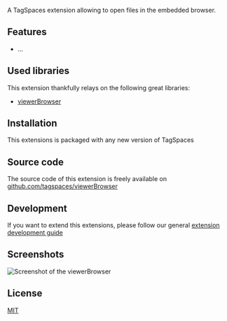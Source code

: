 
A TagSpaces extension allowing to open files in the embedded browser.

## Features

* ...

## Used libraries
This extension thankfully relays on the following great libraries:

* [viewerBrowser](viewerBrowser)

## Installation

This extensions is packaged with any new version of TagSpaces

## Source code

The source code of this extension is freely available on [github.com/tagspaces/viewerBrowser](https://github.com/tagspaces/viewerBrowser/)

## Development

If you want to extend this extensions, please follow our general [extension development guide](http://tagspaces.org/documentation/extension-development-guide)

## Screenshots

![Screenshot of the viewerBrowser](http://tagspaces.org/extensions/editorHTML/viewerBrowser-screenshot.png)

## License

[MIT](https://github.com/tagspaces/viewerBrowser/blob/master/LICENSE.txt)

